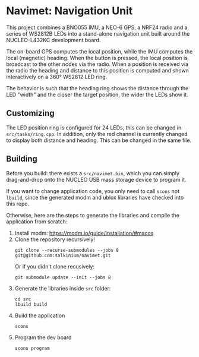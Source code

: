 # Navimet: Navigation Unit

This project combines a BNO055 IMU, a NEO-6 GPS, a NRF24 radio and a series of
WS2812B LEDs into a stand-alone navigation unit built around the NUCLEO-L432KC
development board.

The on-board GPS computes the local position, while the IMU computes the local
(magnetic) heading. When the button is pressed, the local position is broadcast
to the other nodes via the radio. When a position is received via the radio the
heading and distance to this position is computed and shown interactively on a
360° WS2812 LED ring.

The behavior is such that the heading ring shows the distance through the LED
"width" and the closer the target position, the wider the LEDs show it.


## Customizing

The LED position ring is configured for 24 LEDs, this can be changed in
`src/tasks/ring.cpp`. In addition, only the red channel is currently changed to
display both distance and heading. This can be changed in the same file.


## Building

Before you build: there exists a `src/navimet.bin`, which you can simply
drag-and-drop onto the NUCLEO USB mass storage device to program it.

If you want to change application code, you only need to call `scons` not
`lbuild`, since the generated modm and ublox libraries have checked into this
repo.

Otherwise, here are the steps to generate the libraries and compile the
application from scratch:

1. Install modm: https://modm.io/guide/installation/#macos
2. Clone the repository recursively!
	```
	git clone --recurse-submodules --jobs 8 git@github.com:salkinium/navimet.git
	```
	Or if you didn't clone recusively:
    ```
    git submodule update --init --jobs 8
    ```
3. Generate the libraries inside `src` folder:
	```
	cd src
	lbuild build
	```
4. Build the application
    ```
	scons
	```
5. Program the dev board
    ```
	scons program
	```

